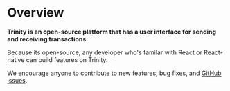 # Overview

**Trinity is an open-source platform that has a user interface for sending and receiving transactions.**

Because its open-source, any developer who's familar with React or React-native can build features on Trinity.

We encourage anyone to contribute to new features, bug fixes, and [GitHub issues](https://github.com/iotaledger/trinity-wallet/issues).